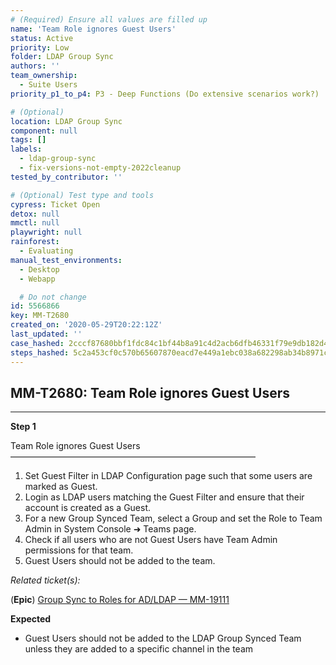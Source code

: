 ```yaml
---
# (Required) Ensure all values are filled up
name: 'Team Role ignores Guest Users'
status: Active
priority: Low
folder: LDAP Group Sync
authors: ''
team_ownership:
  - Suite Users
priority_p1_to_p4: P3 - Deep Functions (Do extensive scenarios work?)

# (Optional)
location: LDAP Group Sync
component: null
tags: []
labels:
  - ldap-group-sync
  - fix-versions-not-empty-2022cleanup
tested_by_contributor: ''

# (Optional) Test type and tools
cypress: Ticket Open
detox: null
mmctl: null
playwright: null
rainforest:
  - Evaluating
manual_test_environments:
  - Desktop
  - Webapp

  # Do not change
id: 5566866
key: MM-T2680
created_on: '2020-05-29T20:22:12Z'
last_updated: ''
case_hashed: 2cccf87680bbf1fdc84c1bf44b8a91c4d2acb6dfb46331f79e9db182d485d08440d30da65302b1d0145f781d4c1a6caa
steps_hashed: 5c2a453cf0c570b65607870eacd7e449a1ebc038a682298ab34b8971c8e0d5a6ce4257d20b7edd186880bd148a5a798f
---
```


<!-- (Auto-generated) Based on frontmatter's "key" and "name" -->

## MM-T2680: Team Role ignores Guest Users

---

**Step 1**

Team Role ignores Guest Users\
————————————————————————————

1. Set Guest Filter in LDAP Configuration page such that some users are marked as Guest.
2. Login as LDAP users matching the Guest Filter and ensure that their account is created as a Guest.
3. For a new Group Synced Team, select a Group and set the Role to Team Admin in System Console ➜ Teams page.
4. Check if all users who are not Guest Users have Team Admin permissions for that team.
5. Guest Users should not be added to the team.

_Related ticket(s):_

(**Epic**) [Group Sync to Roles for AD/LDAP — MM-19111](https://mattermost.atlassian.net/browse/MM-19111)

**Expected**

- Guest Users should not be added to the LDAP Group Synced Team unless they are added to a specific channel in the team
